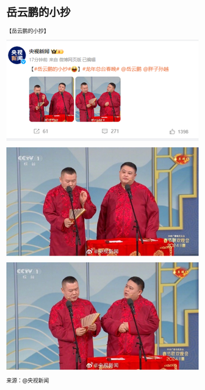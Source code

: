 # 岳云鹏的小抄

【岳云鹏的小抄】

![81161683e9180a126da84ba527a8b81c.jpg](https://raw.githubusercontent.com/qqhsx/qqnews_image/main/2024/02/09/岳云鹏的小抄/81161683e9180a126da84ba527a8b81c.jpg)

![542a4387f06afbcdb93f32c69e5c0922.jpg](https://raw.githubusercontent.com/qqhsx/qqnews_image/main/2024/02/09/岳云鹏的小抄/542a4387f06afbcdb93f32c69e5c0922.jpg)

![68c1ea1a9f97135292ab07d1e9e321d0.jpg](https://raw.githubusercontent.com/qqhsx/qqnews_image/main/2024/02/09/岳云鹏的小抄/68c1ea1a9f97135292ab07d1e9e321d0.jpg)

来源：@央视新闻

